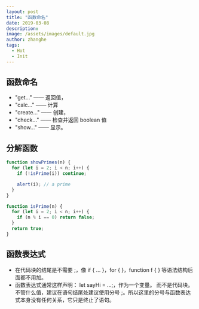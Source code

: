```yaml
---
layout: post
title: "函数命名"
date: 2019-03-08
description:
image: /assets/images/default.jpg
author: zhanghe
tags:
  - Hot
  - Init
---
```


## 函数命名

- "get…" —— 返回值，
- "calc…" —— 计算
- "create…" —— 创建，
- "check…" —— 检查并返回 boolean 值
- "show…" —— 显示。

## 分解函数

```javascript
function showPrimes(n) {
  for (let i = 2; i < n; i++) {
    if (!isPrime(i)) continue;

    alert(i); // a prime
  }
}

function isPrime(n) {
  for (let i = 2; i < n; i++) {
    if (n % i == 0) return false;
  }
  return true;
}
```

## 函数表达式

- 在代码块的结尾是不需要 ;，像 if { ... }，for { }，function f { } 等语法结构后面都不用加。
- 函数表达式通常这样声明： let sayHi = ...;，作为一个变量。 而不是代码块。不管什么值，建议在语句结尾处建议使用分号 ;。所以这里的分号与函数表达式本身没有任何关系，它只是终止了语句。
